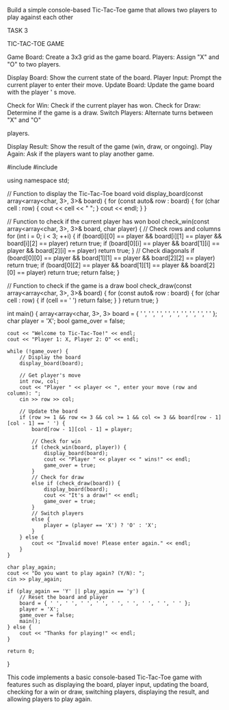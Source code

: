 Build a simple console-based Tic-Tac-Toe game that
allows two players to play against each other

TASK 3

TIC-TAC-TOE GAME

Game Board: Create a 3x3 grid as the game board.
Players: Assign
"X"
and "O" to two players.

Display Board: Show the current state of the board.
Player Input: Prompt the current player to enter their move.
Update Board: Update the game board with the player
'
s move.

Check for Win: Check if the current player has won.
Check for Draw: Determine if the game is a draw.
Switch Players: Alternate turns between
"X"
and "O"

players.

Display Result: Show the result of the game (win, draw, or ongoing).
Play Again: Ask if the players want to play another game.

#include <iostream>
#include <array>

using namespace std;

// Function to display the Tic-Tac-Toe board
void display_board(const array<array<char, 3>, 3>& board) {
    for (const auto& row : board) {
        for (char cell : row) {
            cout << cell << " ";
        }
        cout << endl;
    }
}

// Function to check if the current player has won
bool check_win(const array<array<char, 3>, 3>& board, char player) {
    // Check rows and columns
    for (int i = 0; i < 3; ++i) {
        if (board[i][0] == player && board[i][1] == player && board[i][2] == player) return true;
        if (board[0][i] == player && board[1][i] == player && board[2][i] == player) return true;
    }
    // Check diagonals
    if (board[0][0] == player && board[1][1] == player && board[2][2] == player) return true;
    if (board[0][2] == player && board[1][1] == player && board[2][0] == player) return true;
    return false;
}

// Function to check if the game is a draw
bool check_draw(const array<array<char, 3>, 3>& board) {
    for (const auto& row : board) {
        for (char cell : row) {
            if (cell == ' ') return false;
        }
    }
    return true;
}

int main() {
    array<array<char, 3>, 3> board = { ' ', ' ', ' ', ' ', ' ', ' ', ' ', ' ', ' ' };
    char player = 'X';
    bool game_over = false;

    cout << "Welcome to Tic-Tac-Toe!" << endl;
    cout << "Player 1: X, Player 2: O" << endl;

    while (!game_over) {
        // Display the board
        display_board(board);

        // Get player's move
        int row, col;
        cout << "Player " << player << ", enter your move (row and column): ";
        cin >> row >> col;

        // Update the board
        if (row >= 1 && row <= 3 && col >= 1 && col <= 3 && board[row - 1][col - 1] == ' ') {
            board[row - 1][col - 1] = player;

            // Check for win
            if (check_win(board, player)) {
                display_board(board);
                cout << "Player " << player << " wins!" << endl;
                game_over = true;
            }
            // Check for draw
            else if (check_draw(board)) {
                display_board(board);
                cout << "It's a draw!" << endl;
                game_over = true;
            }
            // Switch players
            else {
                player = (player == 'X') ? 'O' : 'X';
            }
        } else {
            cout << "Invalid move! Please enter again." << endl;
        }
    }

    char play_again;
    cout << "Do you want to play again? (Y/N): ";
    cin >> play_again;

    if (play_again == 'Y' || play_again == 'y') {
        // Reset the board and player
        board = { ' ', ' ', ' ', ' ', ' ', ' ', ' ', ' ', ' ' };
        player = 'X';
        game_over = false;
        main();
    } else {
        cout << "Thanks for playing!" << endl;
    }

    return 0;
}


This code implements a basic console-based Tic-Tac-Toe game with features such as displaying the board, player input, updating the board, checking for a win or draw, switching players, displaying the result, and allowing players to play again.
